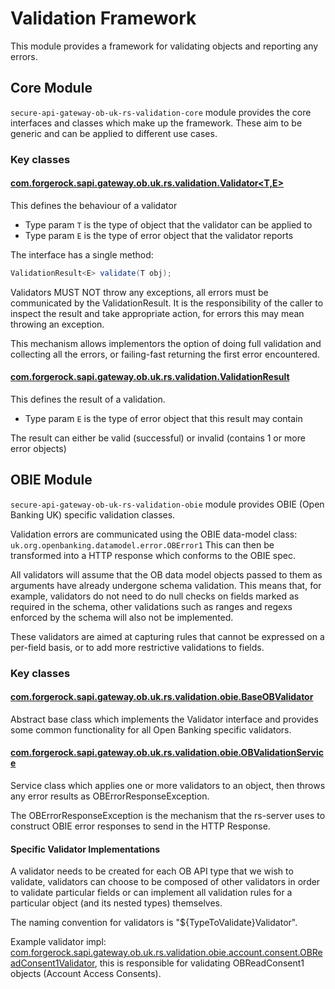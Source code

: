 # Validation Framework
This module provides a framework for validating objects and reporting any errors.

## Core Module

`secure-api-gateway-ob-uk-rs-validation-core` module provides the core interfaces and classes which make up the
framework. These aim to be generic and can be applied to different use cases.

### Key classes
#### [com.forgerock.sapi.gateway.ob.uk.rs.validation.Validator<T,E>](secure-api-gateway-ob-uk-rs-validation-core/src/main/java/com/forgerock/sapi/gateway/ob/uk/rs/validation/Validator.java)
This defines the behaviour of a validator

- Type param `T` is the type of object that the validator can be applied to
- Type param `E` is the type of error object that the validator reports

The interface has a single method:
```java
ValidationResult<E> validate(T obj);
```

Validators MUST NOT throw any exceptions, all errors must be communicated by the ValidationResult. It is the responsibility
of the caller to inspect the result and take appropriate action, for errors this may mean throwing an exception.

This mechanism allows implementors the option of doing full validation and collecting all the errors, or failing-fast returning the first error encountered.

#### [com.forgerock.sapi.gateway.ob.uk.rs.validation.ValidationResult<E>](secure-api-gateway-ob-uk-rs-validation-core/src/main/java/com/forgerock/sapi/gateway/ob/uk/rs/validation/ValidationResult.java) 
This defines the result of a validation.

- Type param `E` is the type of error object that this result may contain

The result can either be valid (successful) or invalid (contains 1 or more error objects)


## OBIE Module
`secure-api-gateway-ob-uk-rs-validation-obie` module provides OBIE (Open Banking UK) specific validation classes.

Validation errors are communicated using the OBIE data-model class: `uk.org.openbanking.datamodel.error.OBError1`
This can then be transformed into a HTTP response which conforms to the OBIE spec.

All validators will assume that the OB data model objects passed to them as arguments have already undergone schema validation.
This means that, for example, validators do not need to do null checks on fields marked as required in the schema, other
validations such as ranges and regexs enforced by the schema will also not be implemented.

These validators are aimed at capturing rules that cannot be expressed on a per-field basis, or to add more restrictive
validations to fields.


### Key classes
#### [com.forgerock.sapi.gateway.ob.uk.rs.validation.obie.BaseOBValidator<T>](secure-api-gateway-ob-uk-rs-validation-obie/src/main/java/com/forgerock/sapi/gateway/ob/uk/rs/validation/obie/BaseOBValidator.java) 
Abstract base class which implements the Validator interface and provides some common functionality for all Open Banking specific validators.

#### [com.forgerock.sapi.gateway.ob.uk.rs.validation.obie.OBValidationService<T>](secure-api-gateway-ob-uk-rs-validation-obie/src/main/java/com/forgerock/sapi/gateway/ob/uk/rs/validation/obie/OBValidationService.java)
Service class which applies one or more validators to an object, then throws any error results as OBErrorResponseException.

The OBErrorResponseException is the mechanism that the rs-server uses to construct OBIE error responses to send in the HTTP Response.

#### Specific Validator Implementations
A validator needs to be created for each OB API type that we wish to validate, validators can choose to be composed of other validators in order
to validate particular fields or can implement all validation rules for a particular object (and its nested types) themselves.

The naming convention for validators is "${TypeToValidate}Validator".

Example validator impl: [com.forgerock.sapi.gateway.ob.uk.rs.validation.obie.account.consent.OBReadConsent1Validator](secure-api-gateway-ob-uk-rs-validation-obie/src/main/java/com/forgerock/sapi/gateway/ob/uk/rs/validation/obie/account/consent/OBReadConsent1Validator.java),
this is responsible for validating OBReadConsent1 objects (Account Access Consents).